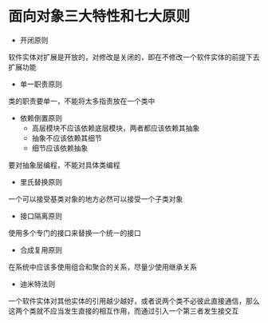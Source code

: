 # 面向对象三大特性和七大原则

- 开闭原则

软件实体对扩展是开放的，对修改是关闭的，即在不修改一个软件实体的前提下去扩展功能

- 单一职责原则

类的职责要单一，不能将太多指责放在一个类中

- 依赖倒置原则
  - 高层模块不应该依赖底层模块，两者都应该依赖其抽象
  - 抽象不应该依赖其细节
  - 细节应该依赖抽象

要对抽象层编程，不能对具体类编程

- 里氏替换原则

一个可以接受基类对象的地方必然可以接受一个子类对象

- 接口隔离原则

使用多个专门的接口来替换一个统一的接口

- 合成复用原则

在系统中应该多使用组合和聚合的关系，尽量少使用继承关系

- 迪米特法则

一个软件实体对其他实体的引用越少越好，或者说两个类不必彼此直接通信，那么这两个类就不应当发生直接的相互作用，而通过引入一个第三者发生接交互

